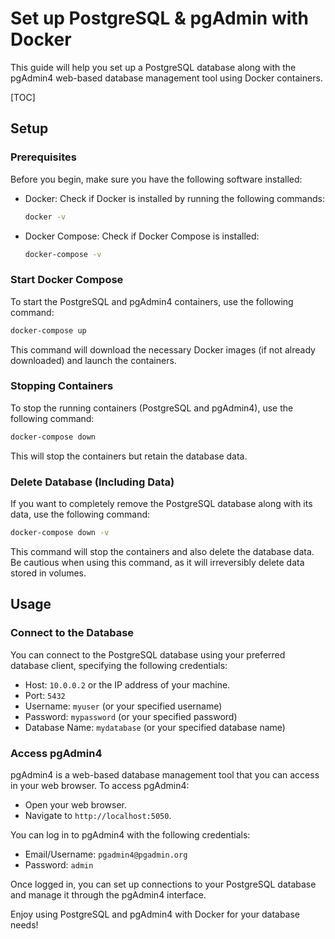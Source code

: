 # Set up PostgreSQL & pgAdmin with Docker

This guide will help you set up a PostgreSQL database along with the pgAdmin4 web-based database management tool using Docker containers.

[TOC]

## Setup

### Prerequisites

Before you begin, make sure you have the following software installed:

- Docker: Check if Docker is installed by running the following commands:

  ```bash
  docker -v
  ```

- Docker Compose: Check if Docker Compose is installed:

  ```bash
  docker-compose -v
  ```

### Start Docker Compose

To start the PostgreSQL and pgAdmin4 containers, use the following command:

```bash
docker-compose up
```

This command will download the necessary Docker images (if not already downloaded) and launch the containers.

### Stopping Containers

To stop the running containers (PostgreSQL and pgAdmin4), use the following command:

```bash
docker-compose down
```

This will stop the containers but retain the database data.

### Delete Database (Including Data)

If you want to completely remove the PostgreSQL database along with its data, use the following command:

```bash
docker-compose down -v
```

This command will stop the containers and also delete the database data. Be cautious when using this command, as it will irreversibly delete data stored in volumes.

## Usage

### Connect to the Database

You can connect to the PostgreSQL database using your preferred database client, specifying the following credentials:

- Host: `10.0.0.2` or the IP address of your machine.
- Port: `5432`
- Username: `myuser` (or your specified username)
- Password: `mypassword` (or your specified password)
- Database Name: `mydatabase` (or your specified database name)

### Access pgAdmin4

pgAdmin4 is a web-based database management tool that you can access in your web browser. To access pgAdmin4:

- Open your web browser.
- Navigate to `http://localhost:5050`.

You can log in to pgAdmin4 with the following credentials:

- Email/Username: `pgadmin4@pgadmin.org`
- Password: `admin`

Once logged in, you can set up connections to your PostgreSQL database and manage it through the pgAdmin4 interface.

Enjoy using PostgreSQL and pgAdmin4 with Docker for your database needs!
